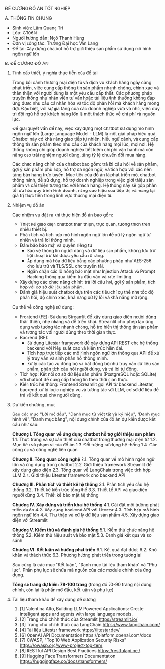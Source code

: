 ĐỀ CƯƠNG ĐỒ ÁN TỐT NGHIỆP

A. THÔNG TIN CHUNG
* Sinh viên: Lâm Quang Trí
* Lớp: CT06N
* Người hướng dẫn: Ngô Thanh Hùng
* Đơn vị công tác: Trường Đại học Văn Lang
* Đề tài: Xây dựng chatbot hỗ trợ giới thiệu sản phẩm sử dụng mô hình ngôn ngữ lớn

B. ĐỀ CƯƠNG ĐỒ ÁN
1.  Tính cấp thiết, ý nghĩa thực tiễn của đề tài

    Trong bối cảnh thương mại điện tử và dịch vụ khách hàng ngày càng phát triển, việc cung cấp thông tin sản phẩm nhanh chóng, chính xác và thân thiện với người dùng là một yêu cầu cấp thiết. Các phương pháp truyền thống như nhân viên tư vấn hoặc tài liệu tĩnh thường không đáp ứng được nhu cầu cá nhân hóa và tốc độ phản hồi mà khách hàng mong đợi. Đặc biệt, với sự gia tăng của các doanh nghiệp vừa và nhỏ, việc duy trì đội ngũ hỗ trợ khách hàng lớn là một thách thức về chi phí và nguồn lực.

    Để giải quyết vấn đề này, việc xây dựng một chatbot sử dụng mô hình ngôn ngữ lớn (Large Language Model - LLM) là một giải pháp hiệu quả. Chatbot này có khả năng giao tiếp tự nhiên, hiểu ngữ cảnh, và cung cấp thông tin sản phẩm theo nhu cầu của khách hàng mọi lúc, mọi nơi. Hệ thống không chỉ giúp doanh nghiệp tiết kiệm chi phí vận hành mà còn nâng cao trải nghiệm người dùng, tăng tỷ lệ chuyển đổi mua hàng.

    Các chức năng chính của chatbot bao gồm: trả lời câu hỏi về sản phẩm, gợi ý sản phẩm phù hợp, hỗ trợ đa ngôn ngữ, và tích hợp với các nền tảng bán hàng trực tuyến. Mục tiêu của đồ án là phát triển một chatbot thông minh, dễ sử dụng, hỗ trợ doanh nghiệp trong việc giới thiệu sản phẩm và cải thiện tương tác với khách hàng. Hệ thống này sẽ góp phần tối ưu hóa quy trình kinh doanh, nâng cao hiệu quả tiếp thị và mang lại giá trị thực tiễn trong lĩnh vực thương mại điện tử.

2.  Nhiệm vụ đồ án

    Các nhiệm vụ đặt ra khi thực hiện đồ án bao gồm:
    * Thiết kế giao diện chatbot thân thiện, trực quan, tương thích trên nhiều thiết bị.
    * Phân tích và tích hợp mô hình ngôn ngữ lớn để xử lý ngôn ngữ tự nhiên và trả lời thông minh.
    * Đảm bảo bảo mật và quyền riêng tư
        * Bảo vệ thông tin người dùng và dữ liệu sản phẩm, không lưu trữ hội thoại trừ khi được yêu cầu rõ ràng.
        * Áp dụng mã hóa dữ liệu bằng các phương pháp như AES-256 cho lưu trữ và TLS/SSL cho truyền tải.
        * Ngăn chặn các lỗ hổng bảo mật như Injection Attack và Prompt Hacking thông qua kiểm tra đầu vào và rate limiting.
    * Xây dựng các chức năng chính: trả lời câu hỏi, gợi ý sản phẩm, tích hợp với cơ sở dữ liệu sản phẩm.
    * Đánh giá hiệu suất chatbot dựa trên các tiêu chí cụ thể như tốc độ phản hồi, độ chính xác, khả năng xử lý lỗi và khả năng mở rộng.

    Cụ thể về công nghệ sử dụng:
    * Frontend (FE): Sử dụng Streamlit để xây dựng giao diện người dùng thân thiện, nhẹ nhàng và dễ triển khai. Streamlit cho phép tạo ứng dụng web tương tác nhanh chóng, hỗ trợ hiển thị thông tin sản phẩm và tương tác với người dùng theo thời gian thực.
    * Backend (BE):
        * Sử dụng Litestar framework để xây dựng API REST cho hệ thống backend với hiệu suất cao và kiến trúc hiện đại.
        * Tích hợp trực tiếp các mô hình ngôn ngữ lớn thông qua API để xử lý truy vấn và sinh phản hồi thông minh.
        * Xử lý các tác vụ đồng bộ và bất đồng bộ như truy vấn dữ liệu sản phẩm, phân tích câu hỏi người dùng, và trả lời tự động.
    * Tích hợp: Kết nối cơ sở dữ liệu sản phẩm (PostgreSQL hoặc SQLite) với chatbot để cung cấp thông tin theo thời gian thực.
    * Kiến trúc hệ thống: Frontend Streamlit gọi API từ backend Litestar, backend xử lý logic nghiệp vụ và tương tác với LLM, cơ sở dữ liệu để trả về kết quả cho người dùng.

3.  Dự kiến chương, mục

    Sau các mục "Lời mở đầu", "Danh mục từ viết tắt và ký hiệu", "Danh mục hình vẽ", "Danh mục bảng", nội dung chính của đồ án dự kiến được kết cấu như sau:

    **Chương I. Tổng quan về ứng dụng chatbot hỗ trợ giới thiệu sản phẩm**
    1.1. Thực trạng và sự cần thiết của chatbot trong thương mại điện tử
    1.2. Mục tiêu và phạm vi của đồ án
    1.3. Đối tượng sử dụng hệ thống
    1.4. Các công cụ và công nghệ liên quan

    **Chương II. Tổng quan công nghệ**
    2.1. Tổng quan về mô hình ngôn ngữ lớn và ứng dụng trong chatbot
    2.2. Giới thiệu framework Streamlit để xây dựng giao diện
    2.3. Tổng quan về LangChain trong việc tích hợp LLM
    2.4. Giới thiệu Litestar framework cho backend API

    **Chương III. Phân tích và thiết kế hệ thống**
    3.1. Phân tích yêu cầu hệ thống
    3.2. Thiết kế kiến trúc tổng thể
    3.3. Thiết kế API và giao diện người dùng
    3.4. Thiết kế bảo mật hệ thống

    **Chương IV. Xây dựng và triển khai hệ thống**
    4.1. Cài đặt môi trường phát triển dự án
    4.2. Xây dựng backend API với Litestar
    4.3. Tích hợp mô hình ngôn ngữ lớn
    4.4. Thu thập và xử lý dữ liệu sản phẩm
    4.5. Xây dựng giao diện với Streamlit

    **Chương V. Kiểm thử và đánh giá hệ thống**
    5.1. Kiểm thử chức năng hệ thống
    5.2. Kiểm thử hiệu suất và bảo mật
    5.3. Đánh giá kết quả và so sánh

    **Chương VI. Kết luận và hướng phát triển**
    6.1. Kết quả đạt được
    6.2. Khó khăn và thách thức
    6.3. Phương hướng phát triển trong tương lai

    Sau cùng là các mục "Kết luận", "Danh mục tài liệu tham khảo" và "Phụ lục". Phần phụ lục sẽ chứa mã nguồn của các module chính của ứng dụng.

    **Tổng số trang dự kiến: 78-100 trang** (trong đó 70-90 trang nội dung chính, còn lại là phần mở đầu, kết luận và phụ lục)

4.  Tài liệu tham khảo để xây dựng đề cương
    1.  [1] Valentina Alto, Building LLM Powered Applications: Create intelligent apps and agents with large language models.
    2.  [2] Trang chủ chính thức của Streamlit https://streamlit.io/
    3.  [3] Trang chủ chính thức của LangChain https://www.langchain.com/
    4.  [4] Tài liệu Litestar framework https://litestar.dev/
    5.  [6] OpenAI API Documentation https://platform.openai.com/docs
    6.  [7] OWASP, "Top 10 Web Application Security Risks" https://owasp.org/www-project-top-ten/
    7.  [8] RESTful API Design Best Practices https://restfulapi.net/
    8.  [9] Hugging Face Transformers Documentation https://huggingface.co/docs/transformers/
